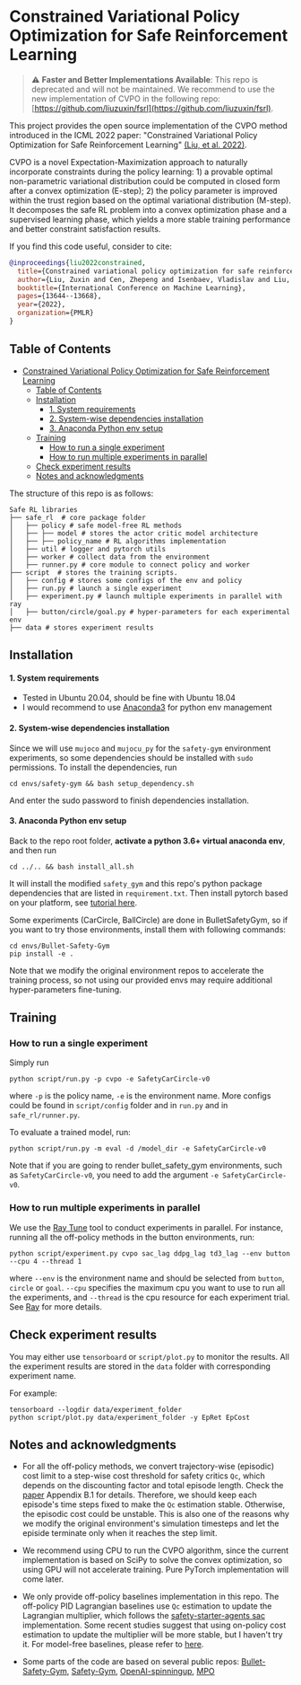 Constrained Variational Policy Optimization for Safe Reinforcement Learning
==================================

> ⚠️️ **Faster and Better Implementations Available**: This repo is deprecated and will not be maintained. We recommend to use the new implementation of CVPO in the following repo: [https://github.com/liuzuxin/fsrl](https://github.com/liuzuxin/fsrl).

This project provides the open source implementation of the CVPO method introduced in the ICML 2022 paper: "Constrained Variational Policy Optimization for Safe Reinforcement Learning" [(Liu, et al. 2022)](https://arxiv.org/abs/2201.11927). 

CVPO is a novel Expectation-Maximization approach to naturally incorporate constraints during the policy learning: 1) a provable optimal non-parametric variational distribution could be computed in closed form after a convex optimization (E-step); 2) the policy parameter is improved within the trust region based on the optimal variational distribution (M-step). It decomposes the safe RL problem into a convex optimization phase and a supervised learning phase, which yields a more stable training performance and better constraint satisfaction results. 

If you find this code useful, consider to cite:
```bibtex
@inproceedings{liu2022constrained,
  title={Constrained variational policy optimization for safe reinforcement learning},
  author={Liu, Zuxin and Cen, Zhepeng and Isenbaev, Vladislav and Liu, Wei and Wu, Steven and Li, Bo and Zhao, Ding},
  booktitle={International Conference on Machine Learning},
  pages={13644--13668},
  year={2022},
  organization={PMLR}
}
```

## Table of Contents

- [Constrained Variational Policy Optimization for Safe Reinforcement Learning](#constrained-variational-policy-optimization-for-safe-reinforcement-learning)
  - [Table of Contents](#table-of-contents)
  - [Installation](#installation)
      - [1. System requirements](#1-system-requirements)
      - [2. System-wise dependencies installation](#2-system-wise-dependencies-installation)
      - [3. Anaconda Python env setup](#3-anaconda-python-env-setup)
  - [Training](#training)
    - [How to run a single experiment](#how-to-run-a-single-experiment)
    - [How to run multiple experiments in parallel](#how-to-run-multiple-experiments-in-parallel)
  - [Check experiment results](#check-experiment-results)
  - [Notes and acknowledgments](#notes-and-acknowledgments)

The structure of this repo is as follows:
```
Safe RL libraries
├── safe_rl  # core package folder
│   ├── policy # safe model-free RL methods
│   ├── ├── model # stores the actor critic model architecture
│   ├── ├── policy_name # RL algorithms implementation
│   ├── util # logger and pytorch utils
│   ├── worker # collect data from the environment
│   ├── runner.py # core module to connect policy and worker
├── script  # stores the training scripts.
│   ├── config # stores some configs of the env and policy
│   ├── run.py # launch a single experiment
│   ├── experiment.py # launch multiple experiments in parallel with ray
│   ├── button/circle/goal.py # hyper-parameters for each experimental env
├── data # stores experiment results
```

## Installation
#### 1. System requirements
- Tested in Ubuntu 20.04, should be fine with Ubuntu 18.04
- I would recommend to use [Anaconda3](https://docs.anaconda.com/anaconda/install/) for python env management

#### 2. System-wise dependencies installation
Since we will use `mujoco` and `mujocu_py` for the `safety-gym` environment experiments, so some dependencies should be installed with `sudo` permissions. To install the dependencies, run
```
cd envs/safety-gym && bash setup_dependency.sh
```
And enter the sudo password to finish dependencies installation.

#### 3. Anaconda Python env setup
Back to the repo root folder, **activate a python 3.6+ virtual anaconda env**, and then run
```
cd ../.. && bash install_all.sh
```
It will install the modified `safety_gym` and this repo's python package dependencies that are listed in `requirement.txt`. Then install pytorch based on your platform, see [tutorial here](https://pytorch.org/get-started/locally/).

Some experiments (CarCircle, BallCircle) are done in BulletSafetyGym, so if you want to try those environments, install them with following commands:
```
cd envs/Bullet-Safety-Gym
pip install -e .
```
Note that we modify the original environment repos to accelerate the training process, so not using our provided envs may require additional hyper-parameters fine-tuning.

## Training
### How to run a single experiment
Simply run
```
python script/run.py -p cvpo -e SafetyCarCircle-v0
```
where `-p` is the policy name, `-e` is the environment name. More configs could be found in `script/config` folder and in `run.py` and in `safe_rl/runner.py`.

To evaluate a trained model, run:
```
python script/run.py -m eval -d /model_dir -e SafetyCarCircle-v0
```
Note that if you are going to render bullet_safety_gym environments, such as `SafetyCarCircle-v0`, you need to add the argument `-e SafetyCarCircle-v0`.

### How to run multiple experiments in parallel
We use the [Ray Tune](https://docs.ray.io/en/latest/tune/index.html) tool to conduct experiments in parallel.
For instance, running all the off-policy methods in the button environments, run:
```
python script/experiment.py cvpo sac_lag ddpg_lag td3_lag --env button --cpu 4 --thread 1
```
where `--env` is the environment name and should be selected from `button`, `circle` or `goal`. `--cpu` specifies the maximum cpu you want to use to run all the experiments, and `--thread` is the cpu resource for each experiment trial. See [Ray](https://docs.ray.io/en/latest/tune/index.html) for more details.


## Check experiment results

You may either use `tensorboard` or `script/plot.py` to monitor the results. All the experiment results are stored in the `data` folder with corresponding experiment name.

For example:
```
tensorboard --logdir data/experiment_folder
python script/plot.py data/experiment_folder -y EpRet EpCost
```

## Notes and acknowledgments

- For all the off-policy methods, we convert trajectory-wise (episodic) cost limit to a step-wise cost threshold for safety critics `Qc`, which depends on the discounting factor and total episode length. Check the [paper](https://arxiv.org/abs/2201.11927) Appendix B.1 for details. Therefore, we should keep each episode's time steps fixed to make the `Qc` estimation stable. Otherwise, the episodic cost could be unstable. This is also one of the reasons why we modify the original environment's simulation timesteps and let the episide terminate only when it reaches the step limit. 

- We recommend using CPU to run the CVPO algorithm, since the current implementation is based on SciPy to solve the convex optimization, so using GPU will not accelerate training. Pure PyTorch implementation will come later.

- We only provide off-policy baselines implementation in this repo. The off-policy PID Lagrangian baselines use `Qc` estimation to update the Lagrangian multiplier, which follows the [safety-starter-agents sac](https://github.com/openai/safety-starter-agents/blob/4151a283967520ee000f03b3a79bf35262ff3509/safe_rl/sac/sac.py#L374) implementation. Some recent studies suggest that using on-policy cost estimation to update the multiplier will be more stable, but I haven't try it. For model-free baselines, please refer to [here](https://github.com/openai/safety-starter-agents).

- Some parts of the code are based on several public repos: [Bullet-Safety-Gym](https://github.com/SvenGronauer/Bullet-Safety-Gym), [Safety-Gym](https://github.com/openai/safety-gym), [OpenAI-spinningup](https://github.com/openai/spinningup), [MPO](https://github.com/daisatojp/mpo)



